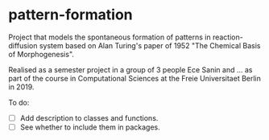 # pattern-formation

Project that models the spontaneous formation of patterns in reaction-diffusion system 
based on Alan Turing's paper of 1952 "The Chemical Basis of Morphogenesis". 

Realised as a semester project in a group of 3 people Ece Sanin and ...
as part of the course in Computational Sciences at the Freie Universitaet Berlin in 2019. 


To do:
- [ ] Add description to classes and functions.
- [ ] See whether to include them in packages.
